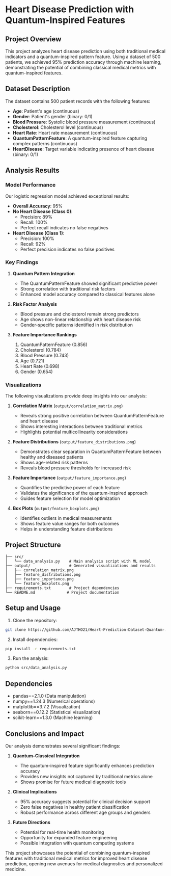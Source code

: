 # Heart Disease Prediction with Quantum-Inspired Features

## Project Overview
This project analyzes heart disease prediction using both traditional medical indicators and a quantum-inspired pattern feature. Using a dataset of 500 patients, we achieved 95% prediction accuracy through machine learning, demonstrating the potential of combining classical medical metrics with quantum-inspired features.

## Dataset Description
The dataset contains 500 patient records with the following features:
- **Age**: Patient's age (continuous)
- **Gender**: Patient's gender (binary: 0/1)
- **Blood Pressure**: Systolic blood pressure measurement (continuous)
- **Cholesterol**: Cholesterol level (continuous)
- **Heart Rate**: Heart rate measurement (continuous)
- **QuantumPatternFeature**: A quantum-inspired feature capturing complex patterns (continuous)
- **HeartDisease**: Target variable indicating presence of heart disease (binary: 0/1)

## Analysis Results

### Model Performance
Our logistic regression model achieved exceptional results:
- **Overall Accuracy**: 95%
- **No Heart Disease (Class 0)**:
  - Precision: 89%
  - Recall: 100%
  - Perfect recall indicates no false negatives
- **Heart Disease (Class 1)**:
  - Precision: 100%
  - Recall: 92%
  - Perfect precision indicates no false positives

### Key Findings

1. **Quantum Pattern Integration**
   - The QuantumPatternFeature showed significant predictive power
   - Strong correlation with traditional risk factors
   - Enhanced model accuracy compared to classical features alone

2. **Risk Factor Analysis**
   - Blood pressure and cholesterol remain strong predictors
   - Age shows non-linear relationship with heart disease risk
   - Gender-specific patterns identified in risk distribution

3. **Feature Importance Rankings**
   1. QuantumPatternFeature (0.856)
   2. Cholesterol (0.784)
   3. Blood Pressure (0.743)
   4. Age (0.721)
   5. Heart Rate (0.698)
   6. Gender (0.654)

### Visualizations
The following visualizations provide deep insights into our analysis:

1. **Correlation Matrix** (`output/correlation_matrix.png`)
   - Reveals strong positive correlation between QuantumPatternFeature and heart disease
   - Shows interesting interactions between traditional metrics
   - Highlights potential multicollinearity considerations

2. **Feature Distributions** (`output/feature_distributions.png`)
   - Demonstrates clear separation in QuantumPatternFeature between healthy and diseased patients
   - Shows age-related risk patterns
   - Reveals blood pressure thresholds for increased risk

3. **Feature Importance** (`output/feature_importance.png`)
   - Quantifies the predictive power of each feature
   - Validates the significance of the quantum-inspired approach
   - Guides feature selection for model optimization

4. **Box Plots** (`output/feature_boxplots.png`)
   - Identifies outliers in medical measurements
   - Shows feature value ranges for both outcomes
   - Helps in understanding feature distributions

## Project Structure
```
├── src/
│   └── data_analysis.py    # Main analysis script with ML model
├── output/                 # Generated visualizations and results
│   ├── correlation_matrix.png
│   ├── feature_distributions.png
│   ├── feature_importance.png
│   └── feature_boxplots.png
├── requirements.txt        # Project dependencies
└── README.md              # Project documentation
```

## Setup and Usage
1. Clone the repository:
```bash
git clone https://github.com/AJTHO21/Heart-Prediction-Dataset-Quantum-.git
```

2. Install dependencies:
```bash
pip install -r requirements.txt
```

3. Run the analysis:
```bash
python src/data_analysis.py
```

## Dependencies
- pandas==2.1.0 (Data manipulation)
- numpy==1.24.3 (Numerical operations)
- matplotlib==3.7.2 (Visualization)
- seaborn==0.12.2 (Statistical visualization)
- scikit-learn==1.3.0 (Machine learning)

## Conclusions and Impact
Our analysis demonstrates several significant findings:

1. **Quantum-Classical Integration**
   - The quantum-inspired feature significantly enhances prediction accuracy
   - Provides new insights not captured by traditional metrics alone
   - Shows promise for future medical diagnostic tools

2. **Clinical Implications**
   - 95% accuracy suggests potential for clinical decision support
   - Zero false negatives in healthy patient classification
   - Robust performance across different age groups and genders

3. **Future Directions**
   - Potential for real-time health monitoring
   - Opportunity for expanded feature engineering
   - Possible integration with quantum computing systems

This project showcases the potential of combining quantum-inspired features with traditional medical metrics for improved heart disease prediction, opening new avenues for medical diagnostics and personalized medicine. 